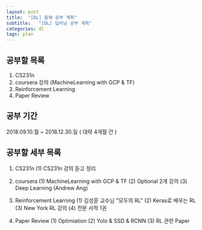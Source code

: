 ```yaml
---
layout: post
title:  "[DL] 올해 공부 계획"
subtitle:   "[DL] 딥러닝 공부 계획"
categories: dl
tags: plan
---
```



## 공부할 목록

1. CS231n
2. coursera 강의 (MachineLearning with GCP & TF)
3. Reinforcement Learning
4. Paper Review

## 공부 기간
2018.09.10.월 ~ 2018.12.30.일 ( 대략 4개월 간 )

## 공부할 세부 목록

1. CS231n
	(1) CS231n 강의 듣고 정리
   
2. coursera
	(1) MachineLearning with GCP & TF
    (2) Optional 2개 강의
    (3) Deep Learning (Andrew Ang)

3. Reinforcement Learning
	(1) 김성훈 교수님 "모두의 RL"
    (2) Keras로 배우는 RL
    (3) New York RL 강의
    (4) 전문 서적 1권

4. Paper Review
	(1) Optimiation
    (2) Yolo & SSD & RCNN
    (3) RL 관련 Paper
	
